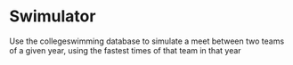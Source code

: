 # Swimulator
Use the collegeswimming database to simulate a meet between two teams of a given year, using the fastest times of that team in that year

